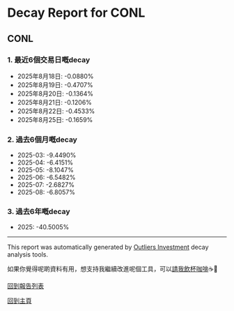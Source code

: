 # Decay Report for CONL

## CONL

### 1. 最近6個交易日嘅decay

- 2025年8月18日: -0.0880%
- 2025年8月19日: -0.4707%
- 2025年8月20日: -0.1364%
- 2025年8月21日: -0.1206%
- 2025年8月22日: -0.4533%
- 2025年8月25日: -0.1659%

### 2. 過去6個月嘅decay

- 2025-03: -9.4490%
- 2025-04: -6.4151%
- 2025-05: -8.1047%
- 2025-06: -6.5482%
- 2025-07: -2.6827%
- 2025-08: -6.8057%

### 3. 過去6年嘅decay

- 2025: -40.5005%

------------------------------
This report was automatically generated by [Outliers Investment](https://outliersecon.github.io/Outliers-Investment/) decay analysis tools.

如果你覺得呢啲資料有用，想支持我繼續改進呢個工具，可以[請我飲杯咖啡](https://buymeacoffee.com/outliersecon)☕🙏

[回到報告列表](https://outliersecon.github.io/Outliers-Investment/reports/reports_public)

[回到主頁](https://outliersecon.github.io/Outliers-Investment/)